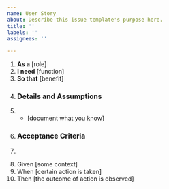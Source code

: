 ```yaml
---
name: User Story
about: Describe this issue template's purpose here.
title: ''
labels: ''
assignees: ''

---
```


1. **As a** [role]
2. **I need** [function]
3. **So that** [benefit]
4. ### Details and Assumptions
5.  * [document what you know]
6.  ### Acceptance Criteria
7. ```gherkin
8. Given [some context]
9. When [certain action is taken]
10. Then [the outcome of action is observed]
